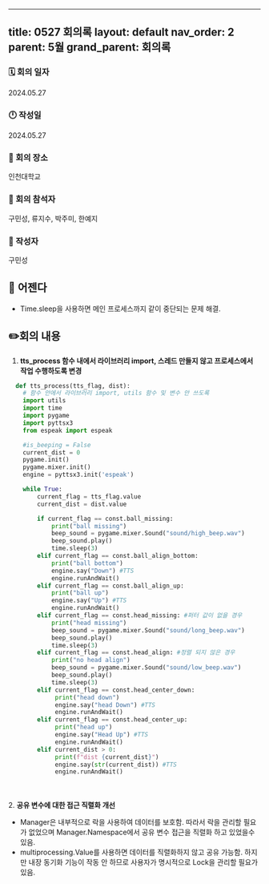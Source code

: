 
---
title: 0527 회의록
layout: default
nav_order: 2
parent: 5월
grand_parent: 회의록
---

### 🗓️ 회의 일자

2024.05.27

### 🕛 작성일

2024.05.27

### 🚩 회의 장소

인천대학교

### 🤝 회의 참석자

구민성, 류지수, 박주미, 한예지

### 🙎 작성자

구민성

## 📣 어젠다

- Time.sleep을 사용하면 메인 프로세스까지 같이 중단되는 문제 해결.

## ✏️회의 내용

1. **tts_process 함수 내에서 라이브러리 import, 스레드 만들지 않고 프로세스에서 작업 수행하도록 변경**
```python
  def tts_process(tts_flag, dist):
    # 함수 안에서 라이브러리 import, utils 함수 및 변수 안 쓰도록
    import utils
    import time
    import pygame
    import pyttsx3
    from espeak import espeak

    #is_beeping = False
    current_dist = 0
    pygame.init()
    pygame.mixer.init()
    engine = pyttsx3.init('espeak')

    while True:
        current_flag = tts_flag.value
        current_dist = dist.value

        if current_flag == const.ball_missing:
            print("ball missing")
            beep_sound = pygame.mixer.Sound("sound/high_beep.wav")
            beep_sound.play()
            time.sleep(3)
        elif current_flag == const.ball_align_bottom:
            print("ball bottom")
            engine.say("Down") #TTS
            engine.runAndWait()
        elif current_flag == const.ball_align_up:
            print("ball up")
            engine.say("Up") #TTS
            engine.runAndWait() 
        elif current_flag == const.head_missing: #퍼터 값이 없을 경우
            print("head missing")
            beep_sound = pygame.mixer.Sound("sound/long_beep.wav")
            beep_sound.play()
            time.sleep(3)
        elif current_flag == const.head_align: #정렬 되지 않은 경우
            print("no head align")
            beep_sound = pygame.mixer.Sound("sound/low_beep.wav")
            beep_sound.play()
            time.sleep(3)
        elif current_flag == const.head_center_down:
             print("head down")
             engine.say("head Down") #TTS
             engine.runAndWait()
        elif current_flag == const.head_center_up:
             print("head up")            
             engine.say("Head Up") #TTS
             engine.runAndWait()
        elif current_dist > 0:
             print(f"dist {current_dist}")
             engine.say(str(current_dist)) #TTS
             engine.runAndWait()
  ```    
  <br/><br/>
2. **공유 변수에 대한 접근 직렬화 개선**
   - Manager은 내부적으로 락을 사용하여 데이터를 보호함. 따라서 락을 관리할 필요가 없었으며 Manager.Namespace에서 공유 변수 접근을 직렬화 하고 있었을수 있음.
     <br/>
   - multiprocessing.Value를 사용하면 데이터를 직렬화하지 않고 공유 가능함. 하지만 내장 동기화 기능이 작동 안 하므로 사용자가 명시적으로 Lock을 관리할 필요가 있음.
     <br/>
     <br/><br/>
